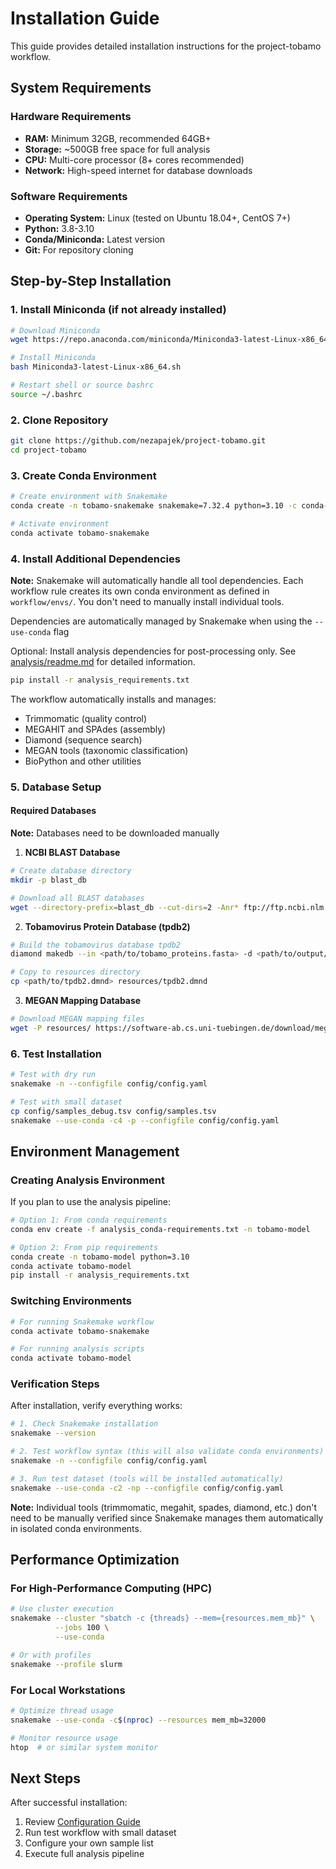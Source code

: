 # Installation Guide

This guide provides detailed installation instructions for the project-tobamo workflow.

## System Requirements

### Hardware Requirements
- **RAM:** Minimum 32GB, recommended 64GB+
- **Storage:** ~500GB free space for full analysis
- **CPU:** Multi-core processor (8+ cores recommended)
- **Network:** High-speed internet for database downloads

### Software Requirements
- **Operating System:** Linux (tested on Ubuntu 18.04+, CentOS 7+)
- **Python:** 3.8-3.10
- **Conda/Miniconda:** Latest version
- **Git:** For repository cloning

## Step-by-Step Installation

### 1. Install Miniconda (if not already installed)

```bash
# Download Miniconda
wget https://repo.anaconda.com/miniconda/Miniconda3-latest-Linux-x86_64.sh

# Install Miniconda
bash Miniconda3-latest-Linux-x86_64.sh

# Restart shell or source bashrc
source ~/.bashrc
```

### 2. Clone Repository

```bash
git clone https://github.com/nezapajek/project-tobamo.git
cd project-tobamo
```

### 3. Create Conda Environment

```bash
# Create environment with Snakemake
conda create -n tobamo-snakemake snakemake=7.32.4 python=3.10 -c conda-forge -c bioconda

# Activate environment
conda activate tobamo-snakemake
```

### 4. Install Additional Dependencies

**Note:** Snakemake will automatically handle all tool dependencies. Each workflow rule creates its own conda environment as defined in `workflow/envs/`. You don't need to manually install individual tools.

Dependencies are automatically managed by Snakemake when using the `--use-conda` flag

Optional: Install analysis dependencies for post-processing only.
See [analysis/readme.md](analysis/readme.md) for detailed information.
```bash
pip install -r analysis_requirements.txt
```

The workflow automatically installs and manages:
- Trimmomatic (quality control)
- MEGAHIT and SPAdes (assembly)
- Diamond (sequence search)
- MEGAN tools (taxonomic classification)
- BioPython and other utilities

### 5. Database Setup

#### Required Databases

**Note:** Databases need to be downloaded manually

1. **NCBI BLAST Database**
```bash
# Create database directory
mkdir -p blast_db

# Download all BLAST databases
wget --directory-prefix=blast_db --cut-dirs=2 -Anr* ftp://ftp.ncbi.nlm.nih.gov/blast/db/*
```

2. **Tobamovirus Protein Database (tpdb2)**
```bash
# Build the tobamovirus database tpdb2
diamond makedb --in <path/to/tobamo_proteins.fasta> -d <path/to/output/tpdb2.dmnd>

# Copy to resources directory
cp <path/to/tpdb2.dmnd> resources/tpdb2.dmnd
```

3. **MEGAN Mapping Database**
```bash
# Download MEGAN mapping files
wget -P resources/ https://software-ab.cs.uni-tuebingen.de/download/megan6/megan-map-Feb2022.db
```

### 6. Test Installation

```bash
# Test with dry run
snakemake -n --configfile config/config.yaml

# Test with small dataset
cp config/samples_debug.tsv config/samples.tsv
snakemake --use-conda -c4 -p --configfile config/config.yaml
```

## Environment Management

### Creating Analysis Environment

If you plan to use the analysis pipeline:

```bash
# Option 1: From conda requirements
conda env create -f analysis_conda-requirements.txt -n tobamo-model

# Option 2: From pip requirements
conda create -n tobamo-model python=3.10
conda activate tobamo-model
pip install -r analysis_requirements.txt
```

### Switching Environments

```bash
# For running Snakemake workflow
conda activate tobamo-snakemake

# For running analysis scripts
conda activate tobamo-model
```

### Verification Steps

After installation, verify everything works:

```bash
# 1. Check Snakemake installation
snakemake --version

# 2. Test workflow syntax (this will also validate conda environments)
snakemake -n --configfile config/config.yaml

# 3. Run test dataset (tools will be installed automatically)
snakemake --use-conda -c2 -np --configfile config/config.yaml
```

**Note:** Individual tools (trimmomatic, megahit, spades, diamond, etc.) don't need to be manually verified since Snakemake manages them automatically in isolated conda environments.

## Performance Optimization

### For High-Performance Computing (HPC)

```bash
# Use cluster execution
snakemake --cluster "sbatch -c {threads} --mem={resources.mem_mb}" \
          --jobs 100 \
          --use-conda

# Or with profiles
snakemake --profile slurm
```

### For Local Workstations

```bash
# Optimize thread usage
snakemake --use-conda -c$(nproc) --resources mem_mb=32000

# Monitor resource usage
htop  # or similar system monitor
```

## Next Steps

After successful installation:

1. Review [Configuration Guide](config/README.md)
2. Run test workflow with small dataset
3. Configure your own sample list
4. Execute full analysis pipeline
